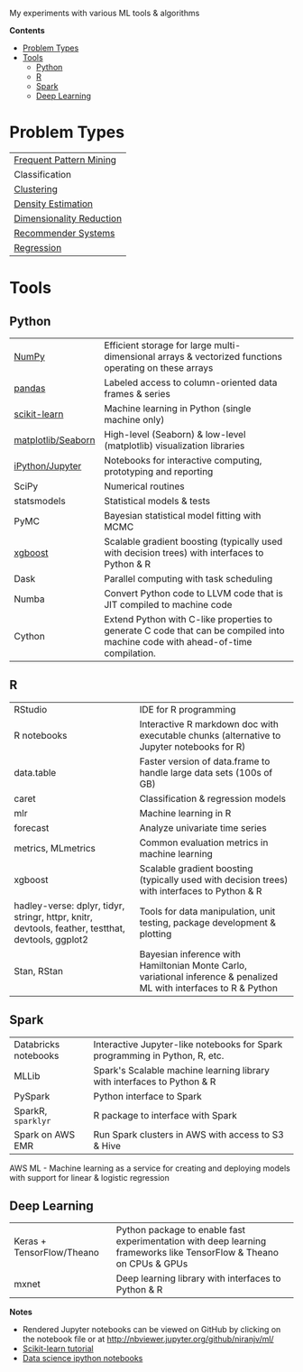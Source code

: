My experiments with various ML tools & algorithms

**Contents**
<!-- TOC depthFrom:1 depthTo:6 withLinks:1 updateOnSave:1 orderedList:0 -->

- [Problem Types](#problem-types)
- [Tools](#tools)
	- [Python](#python)
	- [R](#r)
	- [Spark](#spark)
	- [Deep Learning](#deep-learning)

<!-- /TOC -->

# Problem Types
| |
| --- |
| [Frequent Pattern Mining](association-rules) |
| Classification |
| [Clustering](clustering) |
| [Density Estimation](density-estimation) |
| [Dimensionality Reduction](dimensionality-reduction) |
| [Recommender Systems](recommender-systems) |
| [Regression](regression) |

# Tools

## Python
|   |  |
|--------|-------------|
| [NumPy](numpy/) | Efficient storage for large multi-dimensional arrays & vectorized functions operating on these arrays |
| [pandas](pandas/) | Labeled access to column-oriented data frames & series |
| [scikit-learn](scikit-learn/) | Machine learning in Python (single machine only) |
| [matplotlib/Seaborn](#matplotlib-seaborn-notes.ipynb) | High-level (Seaborn) & low-level (matplotlib) visualization libraries |
| [iPython/Jupyter](jupyter-notes.ipynb) | Notebooks for interactive computing, prototyping and reporting |
| SciPy | Numerical routines |
| statsmodels | Statistical models & tests |
| PyMC | Bayesian statistical model fitting with MCMC |
| [xgboost](xgboost/) | Scalable gradient boosting (typically used with decision trees) with interfaces to Python & R |
| Dask | Parallel computing with task scheduling |
| Numba | Convert Python code to LLVM code that is JIT compiled to machine code |
| Cython | Extend Python with C-like properties to generate C code that can be compiled into machine code with ahead-of-time compilation. |

## R

| | |
|--------|-------------|
| RStudio | IDE for R programming |
| R notebooks | Interactive R markdown doc with executable chunks (alternative to Jupyter notebooks for R) |
| data.table | Faster version of data.frame to handle large data sets (100s of GB) |
| caret | Classification & regression models |
| mlr | Machine learning in R  |
| forecast | Analyze univariate time series |
| metrics, MLmetrics | Common evaluation metrics in machine learning  |
| xgboost | Scalable gradient boosting (typically used with decision trees) with interfaces to Python & R |
| hadley-verse: dplyr, tidyr, stringr, httpr, knitr, devtools, feather, testthat, devtools, ggplot2 | Tools for data manipulation, unit testing, package development & plotting |
| Stan, RStan | Bayesian inference with Hamiltonian Monte Carlo, variational inference & penalized ML with interfaces to R & Python |

## Spark

| | |
|--------|-------------|
| Databricks notebooks | Interactive Jupyter-like notebooks for Spark programming in Python, R, etc. |
| MLLib | Spark's Scalable machine learning library with interfaces to Python & R |
| PySpark | Python interface to Spark |
| SparkR, `sparklyr` | R package to interface with Spark |
| Spark on AWS EMR | Run Spark clusters in AWS with access to S3 & Hive |

AWS ML - Machine learning as a service for creating and deploying models with support for linear & logistic regression

## Deep Learning

| | |
|--------|-------------|
| Keras + TensorFlow/Theano  | Python package to enable fast experimentation with deep learning frameworks like TensorFlow & Theano on CPUs & GPUs |
| mxnet | Deep learning library with interfaces to Python & R |


**Notes**
* Rendered Jupyter notebooks can be viewed on GitHub by clicking on the notebook file or at http://nbviewer.jupyter.org/github/niranjv/ml/
* [Scikit-learn tutorial](http://nbviewer.jupyter.org/github/jakevdp/sklearn_tutorial/blob/master/notebooks/Index.ipynb)
* [Data science ipython notebooks](https://github.com/donnemartin/data-science-ipython-notebooks)
